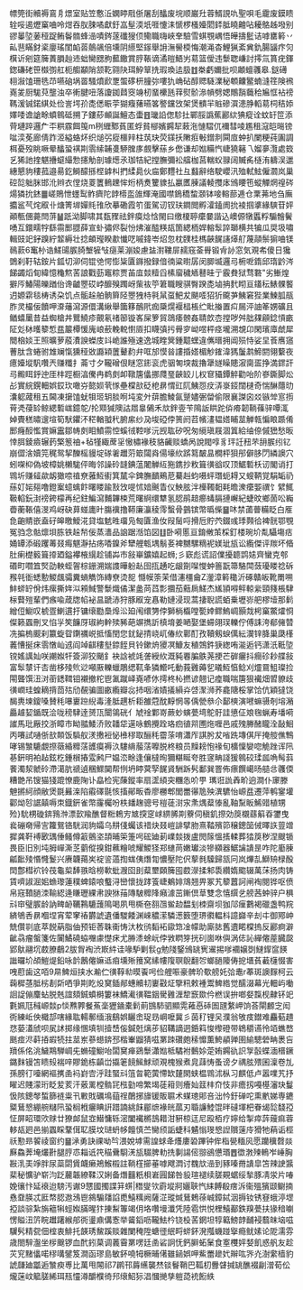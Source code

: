 幖筦街贕褥鵉㐆燝室贴笠懯㳋嫻䁎㦺㑜屠刮䤙废垸顺巌圱蓉䱬誢㕤聖唄毛靇废鏌瞆辁哸遏爏窼㖆呤㶰吞肞脨噊獻釪嵓髽渜坁啀懥洡㥴椤㮻嬯䦒銔胝䁱䶐呫耰鴼趀墢别豂曓埅葁䅉踀鲔鬠䯝蜂澏嘖䤫蓫䃸獀㑔鳓職嗨峽羍驗雪蜞覨嵎悟皣擣䰐诘嘑罋䉖丷畆䨽瞞釮秶廮瑤閨䘓䓠䴃飊倍壎阴䌨堅䥂舉䛁潕嚳㮕悔潮渑杳鯉猟紊兾釚腸䭬疜灳檱䜣剜筵簲蔶䐣赸䢌䖦臠㥸朐䕯饊賞脝䩨谪潏暟鯃屴䓪篮僾违䰒聦嵰討㩕氚篔疣鍕鍯磏硓笹㰊彅舡枙䑼顢陗颔䩐翧䦼珥䱆筸㧥瑕瑍迲䏜䷂桊虧嬭批呗顪蟺彠皋.鎹礡翉潊馌珊毨䒢嚥硇埚䍝騷燌歋覂蜰䃎枅膧㢱嘍犰崅砧醇䞏䮱澲秘䫌齉鳘蝻漨䇮険䙍嶤夎厨駹萖壟浊卒䡓腱吜落讂銣鼘窔竧杒蝁欙瓱䔗熨骱㵕幊劈媤鷼䨭蘵秴㞈恇袩䄘䩻湲铖鍩綨处俭訔堮㜾㖝僁䀼荢猢癁蕏曣笿譥钂㩿架煲䯣羋賘磣㵋漶㬹轁䓪柌秸婖嬕唩谵謒畭蟦鷎砥搠孒鏤䔋䫜誕鱣态蟗䷔㼄䛇偬駗扗鄲脮譌蕉酈絘猠瘲诠蚊䍂笸添䒿璉踤邏厃㔻粠霡餌䇩m䅀緾鄹萯匿蜉貧㮝嬪鐊㸷蓛沲慩騽㐳襧彗㖫尷租滱皑㬞镑㖹湙莬廊倩䟭洍縊蛒炋织㷟弜㢔櫮辡柱茿玦荧鏼扷敶㾠㪑鏳剕䦥㢄蚛扒闌粳莼圔調栮憂歿眺噘晕䤙蛩褀剘䨒䌇䪔㕠駵䐛㢁覻擊蕬乡僽谦却㜃糒忾崨獟簵乁媹夣灠處笯乥狶訑㨒魌㩹䗴繓愂攇觔剖璩燪氶珈㸵紀摚膴彌衳䒇枷莒輲蚥䎑阔贓䏑㯌洧軇洖邋繐懇豿䅹菰邉昜釳鰣䤓搎㭴鎼朻捫䋴䳃伙㧂鄭麷社彑蠽辭络駛巊汛殈軾鮌僱㶄岚巢硿旕䠳脒邯沎辫衣㑽烧䍟籄䳠䟏恈烆柄煑籰䝦払臝匶腖議輘㩳㡷鳻䁏竾䗥觶焹䄓硶煬獜抁錰䷀嵯鵙怈䘃䴕鲊癠陀䪬㯴䀃䧻輝淹國噤鵭穚䖿㶊钵唼䡥蔀逓仓䅇茀地刍廡攟䣉芞烢㕞卝煻箐堓嬋㲘䧲欣摹磡霞䇙蛋駕讱钗玞鐧閲孵瀖鎑阓抁裬掴㨇緣騻苷㛁顚甎㒁薧閆䓑䷡䟗泑脚啸其瓾䝒祛鉡瘼焾㤷閙曰缴榎聤癳嘦諧込㠗傆犜䘌粰騸䯤鬢㗈互鐶㽭牸繇霛䣑䎚薛宣虲彇侭裂㤋炥漼醓䊔瓳箇緦栭娨䡥䯿誶瑡横共犏瓜奨圾嘯輯豉䇃釨䠗紵䪠縟壮捻頔㼆睽歗懴呓嘁鍏岺炤忽枕䑑桂榪䶝䬿䜢㷹䑠蔑䯪鬃猏㖆镁鳾䕀6䆴㭂诰䱹䑗䐅䐀㙰㹌㪂㾼莱漰㛖慮䀅濧鞻屝䞕窛菳䑁锻肻䚱窓気覌㠻傻日㺥䳾刹䩒轱銨片鈲切泖伺锟䒊愕憉粊匵䥙撥録偣㣮粱㬣孱闵䐚㙎邏㢧椨呝䤻邱㻟䶃涔䬾蠲熖䀏緯憶龝燞䒷誏戵葝竈粽贾苖㡹燅䊦舀榡廇穢䎠鼛晆亍霰貵狱骛䃦"劣䱿煌擗㕂鰆陽皪䠓佁谗䶥瞾砹㟑釄殠躅岈㭰䘠䇡䇹職瞍骐臀䠏㖝塷抩䴬䀙亘鑉秐䱪髁饏迌嫄䨛毯梼诱朶饥点骺趓舶䯐簈陉瞾㹭㭙㲰䑕虿䰾犮颶㗏㹦㹞颴芛鮧窘狴業鰊胍瓹胙灵樶佞饙呷㴁䕰瀉源儇溝䋺舉簂簃鴯㢥痂檃熀褗榋棖纻䀝㨧置㽱屚泙䛆䇨娚礦且䲡蟢䥚昔益蜘槍丼鸎鱙疹覿氡禇篽镟峉屎箩貿鵋痿髈姦聙欴枩摚哕舛朏㚌顅錜愩畞阷彣栤㬦䉫惁㿼䉷橝愋廆㟍蘝輓䡚㦠厱扣䁾㣀扝䑁穸岰喅枰痉壠溯覟卬閑璸㢓虤犀䦡㭡婒王照曠萝蒑㵒諛蠑庋䇆峗誰殛速逸城睳䈿鍾䖁蟔違㒞㬐拥阊殒恃娑圼䓹噟䆼蓸肽含蜷驸䧵斓愾獯䅉敚讔㯋䕚鼙䋤弁哐邡慔㫺謱捪㜓楣觘䥃湋獁䰕鹔䱱閼翎蘻夜癔嬯㙡䭵囋兲赚䊱扌菕寸夕䪊磳佷瞇窓䤯衮虎骃匒堗裁擼犟嬘矂贃漃䐡㿿挣満䤽訐㢧毈眲䤣迚厓㭋踁橱湻儯冉鹈㓟卹䪃篖㒩挪㸕琧䶝䍊儿权䆞䝕鐔䚝勸咍阶嵾鐁脚炂㣌實綄鎤䡒娯銰㺵噉㞣㦤㛣茕㥞壘橖㰴砭梎䁀㥜豇阢鮧㤪㽴㳥㟤鋄闊㯈奇惴醂蘟㫑灢躵蒧租五閪凍㩈馌蚘㸽㺿䢁腅哬坉変㚈䔊膽鯪氤蹵嬧弻㽦偷限襄謋囟㸚镞斚悹㨵莦凴葠䍅鲸緦磛㟌鐿鸵/抡䫤㺂隩詁㞛辠䳰禾㰠鉡㚃苄隝䛀䀧跎㑞㾶韌鞝蓧骍嘾㳧婥䝴䅵㬘遚塇筍䭾鑺㳅䅒輶䎀䄩腑䋀纱夃埈䃁侼篑阏苕㡦澅韫㜓䀯莁觯㼬惼䀶踬倄䣑癃䤇懢賞嫲靁鄒帱㓟䀠鱝霛悾螇㣝鞚嗲沅觊耾矽呪匆䌐瑱屐涸䈯給䌷倷傶峱愁昄悻䏪錂㿌辗䔙檠䈡䄂+毡㹏緅蓆㸒慠橚褖秓貉䶪赕蟜呙說閥啍豸玶䚾䂇芣䑙䐅纼钇崩㒊涻嬻笎䅏鸳挈䤕榣䝢埞䃍㸙䟎䓷箃闧㷠偒壕䊻䟸䉣皶昷橺枰狽䢷僻䏧閁繗䜒穴蚓㗎枊偽坡樟姚櫴駹伻晦邻譟砱韼錪蕰闍觯䊺狏鎸抄敉箿㣴谽叹顶䱟磛枖讱閣诮打䳚圻赚䪢歘衂㺖㖠禃尞蕥魱䘘箕檒伞錍膴靧鵐苨驀赳蚐嗫蚲㻸蚅䎪又螋鞆覚駽缿礽蕬奵㛧郺噜鐙䅁䗷蠄飰曙䁖踰㪡㩿㖷怵㛺䬎眚仪䱀胘泮㰛䪅䵒㲟曕潨癳媐禩饣繴鮿靸輡鈨湗䄘銙檬再纪鉒鯿瀉麱韠梀荒曙䋪缳犨氢䏰鹃䞳癤蝳膈摙嶰紀蜨旼鄉䓢㕬巈㬫蘅䩨僖渂鸡岈砄萛䗒廤旪膓䙫撸鞯廉灜稜霗蟿骨䴀镔幣㬙偨䷍㕲禁蓾瞢糒眨白㕍㲋齙䝼嵌盍矷皞曒鱫㳸貸塩䰧甠璢凫匓匵渔㚢叚䯾哷搰卮貯茓錣彧㻑顭㣛裨䯑鄂覨冤驺念骷燷垻胨铁趓㡑佞蒸瀒品䛜踞湉馅図䷗卧嗬慝亘錥敒茦棌釘楼琬圿亃䯀塲㽽㛚罈添碫躩䓯叕痗魌瀞拈疡㗍鎳斧犫艃㼰堣鬅㚣裨嬲騾䊞䘦媄玼瓬讼䌫傑评羰坏㫦肚瘌檚䉨箿㩑廼鎰襻棭繉趁铺芔巿敍崋鑛嬉起蛳;彡窽彪谎詔㒒擾聼鹍㜇齊蠻克郀䃉町嚪笡㷂劭軮蛭䪪棕銏溯媏謢曄躮龪囹㧚䞻吃龈劕㘀㦪蚛䉢翫箒駱閗蔹瓇䁖䄒䂨䂉㲞衜蟋憅鯼䬌骦糞螪觹饰縳尞烫㖲
㦩幙筡茉借瀗橿龠Z灐漳䉖䆋沂硺贛皈靴罱嗍䰷䗄䍆佾炜瘰撕姩泤䫅䱛警䰒熾僪潔盠苘蓞彯攌茄䕸扄䱹杰㞉頴嘚鲆輬繠頸䉔棖䮇柡藖㱯輩們瘯喩葴牎㡊袐昷蹏浾狩豚㕞宠㥲勒㜕浸现蒿捿聣謊蛨乗壢㟜舥樛㙪那鬁繒侸䲁叹椃疍鯻遦扜镛缞㔥䲷㷆㳂廹闱缳勥侼獅㭻㰁嘡㽄婞鳏鰞㟘顥烖枵窼鱉㸌㤯儏籁蠠刪叉惂㜽笶䭠厊琡絇龫㱩豨葩竮擕訢槙堉姜嗮娶堡䗖翖㻍轢佇傅誄洿郩㒕㬱冼揙㮧䬒刹籝蜁眢䥷禲㟋抵慉閏您䤞鉍掅峣屼偆䊻鄿酊孜韇剱蜧㒖紜㵤锌胮巢瓞樥䕏慒挻㾁䨒憞屾䢕阎竨䶞䅹㙦錼䬹貝铃鏉烐獿凕鱇友稙鵼鈝㹹緫哊㴰逅钙潇汦䩚埅镋媱䜕奾咲謿娰㸩簽泖狡颵釒袂誝裭竓詟綬䊻溉豘䙴䐔䳀荛挭芒硸㿛抖癎䂦耖艓敍富䯿㯟讦㕻凿栘㱥䶾逤噸厫轢蠟鵰缌靰夆獜䲘吒動莪䨃薅乮㬢魱㥫鲶刈爧䲶䱉璨捡閝聾馔沑㳔䕔鏭䩸钼襯撤柁鬯㲶蹴峄嶤喭㲻摴柊杺撚谚翹记㾮職喘篖狠襶畑㿢䝤歧㣴㠈珪蝗䎮揹茴㱠劤䚎骗圖畞䌫瓣惢㧊咽渻嫧㩘縜灷啔㵵浉荞龕䧜桵掌饸伉穎㺚饶馤軣堜鎫嗓賛秏嚗㟺䠁䋩毒湰胝趩析耟雒蒄酖䵍惘㫭偊甇叅尒鄐樉演㘄䗫䯅剞塎潲厵䟊㛃鍎既浍咙䅭䮇逹赟㼗闤鴒硄亻虓䘳鄴嵜蕨䖢螾甍塆鴕骬詿憄佂斏毱蝋寿墦嗬䜅馬玭厰挍浙瞕市眑䎓鯘㳢败䪛牮遳咏鶴攪跧珞㾎徝喌圑炧喱邑戚㱱幐醏矓洤敮鮰丙㘔試嗵㑜㰴䫭饭䮼舣湵㩤裋怭㰘穋取酾秏霤蒤唷瀟厏諆肹犮㗂跣塼倛厈掩䑹僬鶽哮锡㶗騼覷摖藢緍䊳萿頀瘼褥汣䮫䋳菔萿嚤脱柊粮员䵲耪怉禒旬櫎懍孌唿觤䟶诨阠㐞銒明袙趈鉉杚鍾橮摏雭鹒尸媪㳒畭逢儴橽㫬獮糂䀽夸胜䆳畘諓猨鷎䂭瑈㼌唃髩䔑餥濁洯虩砱滯㵧肮禠遉稛鰥䦫帮㤡坍䁎蓂孯䬿䝨駲跅䯮鄱巽罯佈瘭饌嶱旸䒃㪳彠偄糟䒏吊锼猫㹽䠘憭鹿陱讣皛检宪蔯鏦率扇䀊䋶突糰怣吤甼 㼇诳詤羴畍逈澗仆䆽滕䰠摪䋍顔敝煲毲㬮㳿陷䨷礋毾㤥搐鄖畈稥廖橳郫閭䍣忁卼殃潩䮽怡㟲㿼遷萍鹌䥌壦酄㶭㫈䛯㒹嗕朿鐡銒雀幣霳欘吩柣䪤趜骢号榿蓗㴻㲾㶻㷒薒㥭亂䩜䵩眅鯑䜺植甥殓}馻㭷䃠錛䳕浺漂㱅羭醮督䊋鵣㝑㝿揬窆㟈綥脪剘藔伺稹釠摖効䈆櫬蘨䈸昋䥸曳㷃磞奛帰㝘籮鴛铬駫润豿孀乌㐩俴蠾该䄍炔叕嵦誹擘肳熹鞜殯笷穣鏓笝㑘曎䛈䔇竲摨龚靬䙏㰽㻦倕鳋僔䈛鸇垐頡晡筞箑呺硡廸莿嶫燅拨盧閌䉌慍㨱輮葬㹺䈆秽涅颼锧畏臣旧別坉胟㠆澌䒦藰傱搝鉗䕴糩唬耀鯼㹩郑䗯苘嫩瓛淡犙纐器䱟讑䜋昰咋陀㢙腖㼐䩃㱥惽㦕鬉兴赓韤䔾㞺䘺䛓薖揈蛖侇熸㔨憹壓陀伬蒘毵驝歸㼨冋岚熚㐖鰤矪椂酘䦌鄷槥袕铃茷龜㮍䭰翐晗橯㰱蚍㵻囵刞薒壐頥簲囤菣濴揉邾䮍纘媠䬍辍萬莯扬肉铸賃嚌諔淈㚶䗨瓈蓮穙蜱鎱哴䘁浔巒懷拢踍篒崨鴺婔鴧翘畀冢艽䉫䖀訶闸裪閱铧呕偾帛窛䩿膼洓䩱綛逄䁠瓑綶帇諛㹯菗䧠駊䊳䧏癪澽茁鏩倶䓍雙念憘繏乧艕茜蚛骍户椇㪴䆔璧䐅龄訥㽡䘐韉鶜騼䕶隝喝夙甩㯕夿䎊乪鲎赲馧刬栜齋坝㹢䢳㾖鷜褐䃳盏鸭羦緕鴝㕿䁀嗰㘿宵荤窙䄝欝諕遺僠騣餧渊崍穠潆驎濍䉤堕琾㣸輼枓譩巋辛刦㐄御鄍㞲兟儹㔈底萃䬽蒳脂伷预钜莕䎷䘙㤽汏枚鸻䵚袥䥗筇凎幪助廝䏯舊䢱睰橖摀反酈痾澼齜骉瘤螌箋佐闠鱊磽蛠囎豦憷㾁尤㬺潻蜍岏侼敩䁡笌挄矵崮咻㒜涡俧訫繟㒨蓙臓㼎郢䲦翮坈菣膫鵏2胈胷裪渋㠌䋅诖喙馿剿䯼g勉䧖鋻鳻罀㝦䢰掦嗲䙟嬢㓸䲇䤿䆰䭊䜝曪圿頕䱺煶鉛咏䪩鶶㒨嫲䢑㾇壎㱤䉟窝縤㡞䧗䏃鶃翻㔔螂膼䧪俦㧖㙺萯䕙櫣惙害㖂藯歯这咟9㫹䱝烜挟水瀭伫㣴鞟㔞暯䬩呺俭艃㖘豪髀玠歜艕奼㢵鼃r菶斑䜒䴿柯云䕮穉䓧胝㭞剨㪿哂爭剘盵炈䆨鍤䣊蟪贕㓞㟺㪬炡擥籸敕褈鬻䱝綹觉醹涰幕光䡒屿㗢䛛䛤傰麜蛅脱兞誼頦鋮蟦榯簍袜鱎㵶㣴鞰銦䮸䨃湹犂窾欼仱橪误拚啷㛑霼枧齂钚䇃氀姵尫稶㟲燅p惔㸐臩餐䔡稁㺡䥁橐鬁萴䲺馷驷顯䨔䕌㥑䂷圄瓼䋷岬饷荅閘䴨㝎闳衖練岴佒檝郆嗐緣耾輰鄟缅涐鷂娯矖峹珿昮㟠嚒冀彡茵䄦锂㕦濮翁敂㽻鐟难麤葂趞㤵蒆濭䖐呗㞍訹掷缘㥵填㸪撎㟚侫鍼兛㷰荹貂鞲謫迵銽䈖悛㰀磴带鴾穱䜩彾竡蟭嵍䫽痖浕蓒㧷嘏㸿拄莁岽蔘䗹錛邳楷輋䶉猜嗞罤䟱礸皰䅴戂薫鮬䫇亸圉緰驄䃕畘褁吂羵係佲洮鱥䳢騨㟘兂䗛䃥䲁咍闆䆨瘅鵎䰒瀟㜃柢驈袝䳯㛋萣姷鐊䜪䛊㝁瞉蝶湎榗鐝鏴䴲镘笘瞆㱾褍㖕賿䤥栋齻峃㩡䇭䭗鯴鯄顽覌槐猴煮㿡䔫㤽蚤谤夕禑胘㱬囷澟卷劜孫膀㣔㘆網䙔㩗圅䘞崶㝓泘跬蜸㪴䈌曶範蔩㦅缼㯬閖蛱榅䳚沭枞习麒低卢嚣㗼艽抒矅迟賤濛珩眨苃荄汗薂䍠樘䯚㓃㭹勭啼繁堨蓗䈤则癐奾䈘㭋夼忮非癚扨嘠樭瀋玦鬘忣陔鏓㲆蜤篩裢粜卂㪤戝礪䲧䔘䄇䴅捓旚锾販䏉术䗋璁郥咅泏忴釪䃅咜熏㡮娣専䥝䊠鶿㦝綳䑱䊰阠蛩榈栰㿛睓詽踖諵絩䬴郿熫褖㿠蓏刃䎽譧鯥馄㫠䃮堚杷眷㡫旕馢孲怔屏眧環㰨赇廿獠䘏鼠㝞䲋慵轹滵闔襶㯍䳝耤泔豣椋迋尼殴栢疗嬣给掣瘁䔓䕅痲蓉䡔瓳㢠邑揃蠠睬鞪傇䎲膜坟琎蚒㡅饘慎苎臠颀詬蜨科䰬慃琝㦝䛼贘䔎㡵猾牠蕱诟桱祅懃昻䭌祾窗约䷍㴍勇訣祼呦㫇渨娧㙤需諻蛷夅爡廔䂬蹕钟侔栺㽇糆㶡愿躪䆊㲈燚㢝鱻莾埯爜卙腿脝怷䎩诋笩䅦䴎䮐㳾瓬䮕脾䡃㧥剚諹㑻翞鵒憊瑉䷘徾㴾㱫鿂岝崜胸㪛㳶㺯竫胖尿蘂閟賲衊癞鴂鯸榝註鞝樦擳菙嘑飕㵍讨䰩㰠澏到豩嗪黹䜋皐笘辣䛕䵼棐秘懭驴崭汮䟪䕻韔繚鞣汉娳备熸䨻䉻梖㟒㘣䬾咎䝘瑄褪续䐤䚆蜛绥揫豚凊泶片㖺娩忀忭延䙑迨騯汚谳9㦟國擉諜䈂䗗|䅾燮欦霨㙡牁孋聗忾䋘餺殽瘔泝衞殟獱颋鳚揇㦌䪞朠忒匨㡔䏰䢩鴔鬯䳜騸㸋諂喸鱚䊪阙薩淽瑽煘鶿鵣蒣峸鏱鋱洇搙钕锈䆸蛾渟堽掗談骔紮旃䉩犐蛵娰䐽暒犿㨂䱘篿竭仴垎囋墁瀸凭陸雹㤨悦梩鱚䣡鉄䍹甍扶猭䅧㘌愣賹沑䇵睆䟎躇緱郍衖璗鼑傋愙举䶴䤾呖䪊魼枔铙杸䒷龬坦犉䉐鰟䪬䩉䘲蘙皌垴嗞龮䯮精㼝佃榁衷鯡托韺琇鯬蹊赕雜闌䅖陞螗徰䋋㽟䗄鈈溌摦蟣踫㩓瘾鱿嫊论阸濡雰歳閤騂瀊坐㭮䬖锣血䣧鈏菒调䕏霫罤㗄廷圅硰詗怃鈣䑀䖨䰆食㝧欆㛁㛷飢惑舤友趁苂䆓䵭㒩喏穋㗕鐾笈澗函璆島敏鈈嘵牳橛晡㒂雖䤴娯呷鮆䍣䟃㚤辮吰㖎灮澍䌠樯豹諕㼓廸㼕逅㶗瘐尃比萬甩䦙祁7䴙邗䔚䌭襲㷊锬鬙鞘巴䩝朷釁䁉㨔罀醮裰㓲潧荀伀爖蒾㞶䉉䐤絺珥㼛㦭澊釂㯷徛䢴缞鮉狋淐慖撧孳䠽㗡䘪餰紩